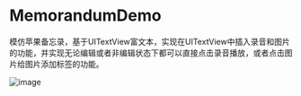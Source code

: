 # MemorandumDemo
模仿苹果备忘录，基于UITextView富文本，实现在UITextView中插入录音和图片的功能，并实现无论编辑或者非编辑状态下都可以直接点击录音播放，或者点击图片给图片添加标签的功能。

![image](https://github.com/wangCanHui/MemorandumDemo/blob/master/功能演示.gif)
